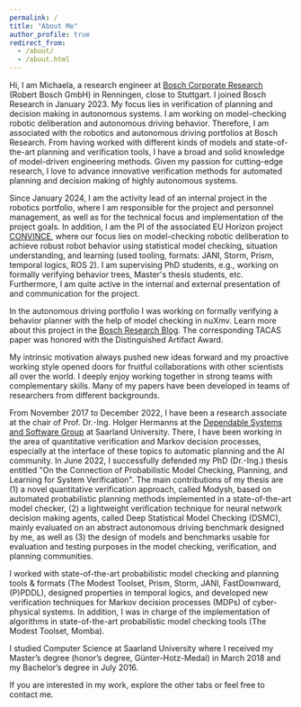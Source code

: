 ```yaml
---
permalink: /
title: "About Me"
author_profile: true
redirect_from: 
  - /about/
  - /about.html
---
```


Hi, I am Michaela, a research engineer at [Bosch Corporate Research](https://www.bosch.com/research/) (Robert Bosch GmbH) in Renningen, close to Stuttgart. 
I joined Bosch Research in January 2023. My focus lies in verification of planning and decision making in autonomous systems. I am working on model-checking robotic deliberation and autonomous driving behavior. Therefore, I am associated with the robotics and autonomous driving portfolios at Bosch Research.
From having worked with different kinds of models and state-of-the-art planning and verification tools, I have a broad and solid knowledge of model-driven engineering methods. Given my passion for cutting-edge research, I love to advance innovative verification methods for automated planning and decision making of highly autonomous systems.

Since January 2024, I am the activity lead of an internal project in the robotics portfolio, where I am responsible for the project and personnel management, as well as for the technical focus and implementation of the project goals.
In addition, I am the PI of the associated EU Horizon project [CONVINCE](https://convince-project.eu/), where our focus lies on model-checking robotic deliberation to achieve robust robot behavior using statistical model checking, situation understanding, and learning (used tooling, formats: JANI, Storm, Prism, temporal logics, ROS 2).
I am supervising PhD students, e.g., working on formally verifying behavior trees, Master's thesis students, etc.
Furthermore, I am quite active in the internal and external presentation of and communication for the project.

In the autonomous driving portfolio I was working on formally verifying a behavior planner with the help of model checking in nuXmv. Learn more about this project in the [Bosch Research Blog](https://www.bosch.com/stories/safe-automated-driving/). The corresponding TACAS paper was honored with the Distinguished Artifact Award.

My intrinsic motivation always pushed new ideas forward and my proactive working style opened doors for fruitful collaborations with other scientists all over the world. I deeply enjoy working together in strong teams with complementary skills. Many of my papers have been developed in teams of researchers from different backgrounds.

From November 2017 to December 2022, I have been a research associate at the chair of Prof. Dr.-Ing. Holger Hermanns at the [Dependable Systems and Software Group](https://depend.cs.uni-saarland.de/) at Saarland University. There, I have been working in the area of quantitative verification and Markov decision processes, especially at the interface of these topics to automatic planning and the AI community. In June 2022, I successfully defended my PhD (Dr.-Ing.) thesis entitled "On the Connection of Probabilistic Model Checking, Planning, and Learning for System Verification".  The main contributions of my thesis are (1) a novel quantitative verification approach, called Modysh, based on automated probabilistic planning methods implemented in a state-of-the-art model checker, (2) a lightweight verification technique for neural network decision making agents, called Deep Statistical Model Checking (DSMC), mainly evaluated on an abstract autonomous driving benchmark designed by me, as well as (3) the design of models and benchmarks usable for evaluation and testing purposes in the model checking, verification, and planning communities.

I worked with state-of-the-art probabilistic model checking and planning tools & formats (The Modest Toolset, Prism, Storm, JANI, FastDownward, (P)PDDL), designed properties in temporal logics, and developed new verification techniques for Markov decision processes (MDPs) of cyber-physical systems. In addition, I was in charge of the implementation of algorithms in state-of-the-art probabilistic model checking tools (The Modest Toolset, Momba).

I studied Computer Science at Saarland University where I received my Master’s degree (honor’s degree, Günter-Hotz-Medal) in March 2018 and my Bachelor’s degree in July 2016.

If you are interested in my work, explore the other tabs or feel free to contact me.